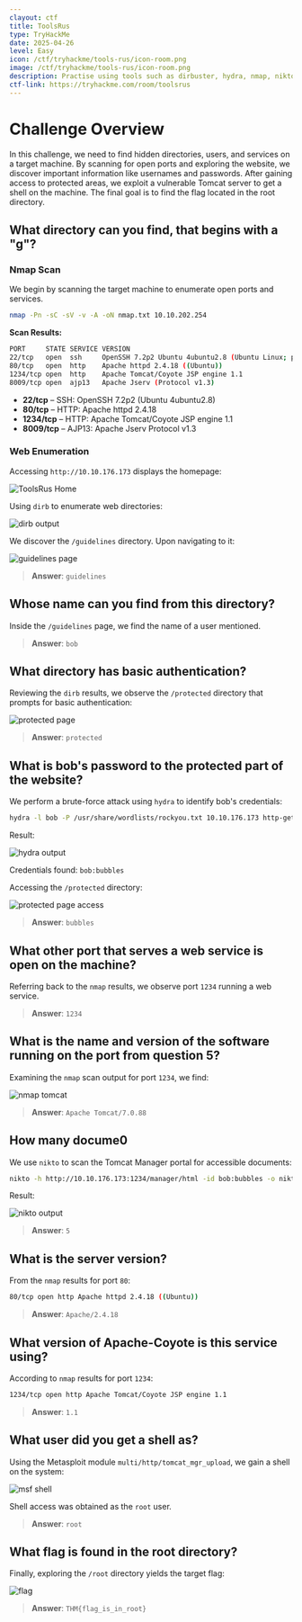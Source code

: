 ```yaml
---
clayout: ctf
title: ToolsRus
type: TryHackMe
date: 2025-04-26
level: Easy
icon: /ctf/tryhackme/tools-rus/icon-room.png
image: /ctf/tryhackme/tools-rus/icon-room.png
description: Practise using tools such as dirbuster, hydra, nmap, nikto and metasploit
ctf-link: https://tryhackme.com/room/toolsrus
---
```


# Challenge Overview

In this challenge, we need to find hidden directories, users, and services on a target machine. By scanning for open ports and exploring the website, we discover important information like usernames and passwords. After gaining access to protected areas, we exploit a vulnerable Tomcat server to get a shell on the machine. The final goal is to find the flag located in the root directory.

## What directory can you find, that begins with a "g"?

### Nmap Scan

We begin by scanning the target machine to enumerate open ports and services.

```bash
nmap -Pn -sC -sV -v -A -oN nmap.txt 10.10.202.254
```

**Scan Results:**

```bash
PORT     STATE SERVICE VERSION
22/tcp   open  ssh     OpenSSH 7.2p2 Ubuntu 4ubuntu2.8 (Ubuntu Linux; protocol 2.0)
80/tcp   open  http    Apache httpd 2.4.18 ((Ubuntu))
1234/tcp open  http    Apache Tomcat/Coyote JSP engine 1.1
8009/tcp open  ajp13   Apache Jserv (Protocol v1.3)
```

- **22/tcp** – SSH: OpenSSH 7.2p2 (Ubuntu 4ubuntu2.8)
- **80/tcp** – HTTP: Apache httpd 2.4.18
- **1234/tcp** – HTTP: Apache Tomcat/Coyote JSP engine 1.1
- **8009/tcp** – AJP13: Apache Jserv Protocol v1.3

### Web Enumeration

Accessing `http://10.10.176.173` displays the homepage:

![ToolsRus Home](/ctf/tryhackme/tools-rus/home.png)

Using `dirb` to enumerate web directories:

![dirb output](/ctf/tryhackme/tools-rus/dirb.png)

We discover the `/guidelines` directory. Upon navigating to it:

![guidelines page](/ctf/tryhackme/tools-rus/guidelines.png)

> **Answer**: `guidelines`

## Whose name can you find from this directory?

Inside the `/guidelines` page, we find the name of a user mentioned.

> **Answer**: `bob`

## What directory has basic authentication?

Reviewing the `dirb` results, we observe the `/protected` directory that prompts for basic authentication:

![protected page](/ctf/tryhackme/tools-rus/protected.png)

> **Answer**: `protected`

## What is bob's password to the protected part of the website?

We perform a brute-force attack using `hydra` to identify bob's credentials:

```bash
hydra -l bob -P /usr/share/wordlists/rockyou.txt 10.10.176.173 http-get /protected
```

Result:

![hydra output](/ctf/tryhackme/tools-rus/hydra.png)

Credentials found: `bob:bubbles`

Accessing the `/protected` directory:

![protected page access](/ctf/tryhackme/tools-rus/protected-page.png)

> **Answer**: `bubbles`

## What other port that serves a web service is open on the machine?

Referring back to the `nmap` results, we observe port `1234` running a web service.

> **Answer**: `1234`

## What is the name and version of the software running on the port from question 5?

Examining the `nmap` scan output for port `1234`, we find:

![nmap tomcat](/ctf/tryhackme/tools-rus/tomcat.png)

> **Answer**: `Apache Tomcat/7.0.88`

## How many docume0

We use `nikto` to scan the Tomcat Manager portal for accessible documents:

```bash
nikto -h http://10.10.176.173:1234/manager/html -id bob:bubbles -o nikto.txt
```

Result:

![nikto output](/ctf/tryhackme/tools-rus/nikto.png)

> **Answer**: `5`

## What is the server version?

From the `nmap` results for port `80`:

```bash
80/tcp open http Apache httpd 2.4.18 ((Ubuntu))
```

> **Answer**: `Apache/2.4.18`

## What version of Apache-Coyote is this service using?

According to `nmap` results for port `1234`:

```bash
1234/tcp open http Apache Tomcat/Coyote JSP engine 1.1
```

> **Answer**: `1.1`

## What user did you get a shell as?

Using the Metasploit module `multi/http/tomcat_mgr_upload`, we gain a shell on the system:

![msf shell](/ctf/tryhackme/tools-rus/msf-shell.png)

Shell access was obtained as the `root` user.

> **Answer**: `root`

## What flag is found in the root directory?

Finally, exploring the `/root` directory yields the target flag:

![flag](/ctf/tryhackme/tools-rus/flag.png)

> **Answer**: `THM{flag_is_in_root}`
